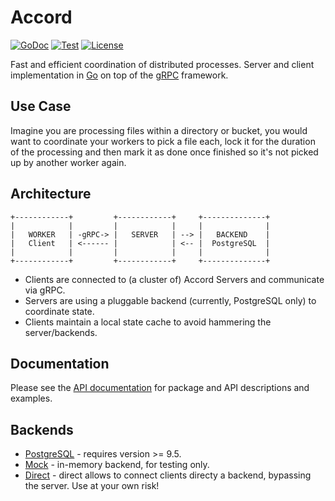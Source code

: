 # Accord

[![GoDoc](https://godoc.org/github.com/bsm/accord?status.svg)](https://godoc.org/github.com/bsm/accord)
[![Test](https://github.com/bsm/accord/actions/workflows/test.yml/badge.svg)](https://github.com/bsm/accord/actions/workflows/test.yml)
[![License](https://img.shields.io/badge/License-Apache%202.0-blue.svg)](https://opensource.org/licenses/Apache-2.0)

Fast and efficient coordination of distributed processes.
Server and client implementation in [Go](https://golang.org/) on top of the [gRPC](https://grpc.io/) framework.

## Use Case

Imagine you are processing files within a directory or bucket, you would want to coordinate your workers
to pick a file each, lock it for the duration of the processing and then mark it as done once finished so
it's not picked up by another worker again.

## Architecture

    +------------+         +------------+     +--------------+
    |            |         |            |     |              |
    |   WORKER   | -gRPC-> |   SERVER   | --> |   BACKEND    |
    |   Client   | <------ |            | <-- |  PostgreSQL  |
    |            |         |            |     |              |
    +------------+         +------------+     +--------------+

- Clients are connected to (a cluster of) Accord Servers and communicate via gRPC.
- Servers are using a pluggable backend (currently, PostgreSQL only) to coordinate state.
- Clients maintain a local state cache to avoid hammering the server/backends.

## Documentation

Please see the [API documentation](https://godoc.org/github.com/bsm/accord) for
package and API descriptions and examples.

## Backends

- [PostgreSQL](https://godoc.org/github.com/bsm/accord/backend/postgres) - requires version >= 9.5.
- [Mock](https://godoc.org/github.com/bsm/accord/backend/mock) - in-memory backend, for testing only.
- [Direct](https://godoc.org/github.com/bsm/accord/backend/direct) - direct allows to connect clients directy a backend, bypassing the server. Use at your own risk!
